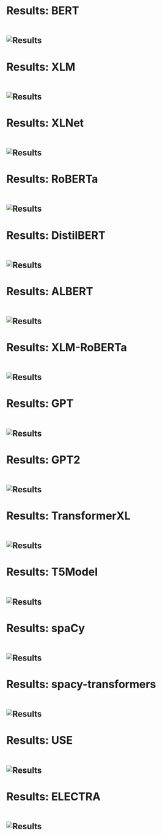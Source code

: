 # Results: BERT
```

```

![Results](BERT/plot.png)
---
# Results: XLM
```

```

![Results](XLM/plot.png)
---
# Results: XLNet
```

```

![Results](XLNet/plot.png)
---
# Results: RoBERTa
```

```

![Results](RoBERTa/plot.png)
---
# Results: DistilBERT
```

```

![Results](DistilBERT/plot.png)
---
# Results: ALBERT
```

```

![Results](ALBERT/plot.png)
---
# Results: XLM-RoBERTa
```

```

![Results](XLM-RoBERTa/plot.png)
---
# Results: GPT
```

```

![Results](GPT/plot.png)
---
# Results: GPT2
```

```

![Results](GPT2/plot.png)
---
# Results: TransformerXL
```

```

![Results](TransformerXL/plot.png)
---
# Results: T5Model
```

```

![Results](T5Model/plot.png)
---
# Results: spaCy
```

```

![Results](spaCy/plot.png)
---
# Results: spacy-transformers
```

```

![Results](spacy-transformers/plot.png)
---
# Results: USE
```

```

![Results](USE/plot.png)
---
# Results: ELECTRA
```

```

![Results](ELECTRA/plot.png)
---